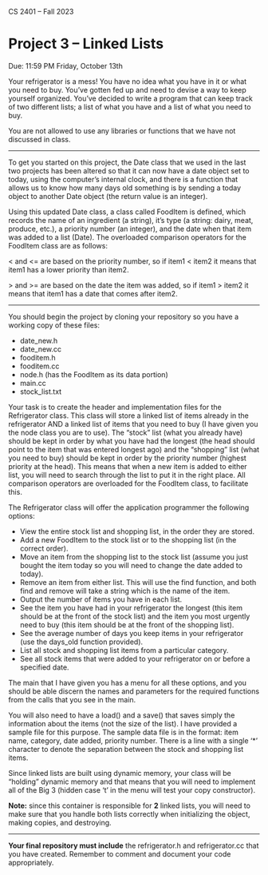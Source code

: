 CS 2401 – Fall 2023  
# Project 3 – Linked Lists  
Due: 11:59 PM Friday, October 13th  

Your refrigerator is a mess! You have no idea what you have in it or what you need to buy. You’ve gotten fed up and need to devise a way to keep yourself organized. You’ve decided to write a program that can keep track of two different lists; a list of what you have and a list of what you need to buy.  

You are not allowed to use any libraries or functions that we have not discussed in class.  

***

To get you started on this project, the Date class that we used in the last two projects has been altered so that it can now have a date object set to today, using the computer’s internal clock, and there is a function that allows us to know how many days old something is by sending a today object to another Date object (the return value is an integer).  

Using this updated Date class, a class called FoodItem is defined, which records the name of an ingredient (a string), it’s type (a string: dairy, meat, produce, etc.), a priority number (an integer), and the date when that item was added to a list (Date). The overloaded comparison operators for the FoodItem class are as follows: 

< and <= are based on the priority number, so if item1 < item2 it means that item1 has a lower priority than item2.  

\> and >= are based on the date the item was added, so if item1 > item2 it means that item1 has a date that comes after item2.  

***

You should begin the project by cloning your repository so you have a working copy of these files: 

* date_new.h 
* date_new.cc 
* fooditem.h 
* fooditem.cc 
* node.h (has the FoodItem as its data portion) 
* main.cc 
* stock_list.txt 

Your task is to create the header and implementation files for the Refrigerator class. This class will store a linked list of items already in the refrigerator AND a linked list of items that you need to buy (I have given you the node class you are to use). The “stock” list (what you already have) should be kept in order by what you have had the longest (the head should point to the item that was entered longest ago) and the “shopping” list (what you need to buy) should be kept in order by the priority number (highest priority at the head). This means that when a new item is added to either list, you will need to search through the list to put it in the right place. All comparison operators are overloaded for the FoodItem class, to facilitate this.  

The Refrigerator class will offer the application programmer the following options: 

* View the entire stock list and shopping list, in the order they are stored.  
* Add a new FoodItem to the stock list or to the shopping list (in the correct order).  
* Move an item from the shopping list to the stock list (assume you just bought the item today so you will need to change the date added to today).  
* Remove an item from either list. This will use the find function, and both find and remove will take a string which is the name of the item.  
* Output the number of items you have in each list.  
* See the item you have had in your refrigerator the longest (this item should be at the front of the stock list) and the item you most urgently need to buy (this item should be at the front of the shopping list).  
* See the average number of days you keep items in your refrigerator (use the days_old function provided).  
* List all stock and shopping list items from a particular category.  
* See all stock items that were added to your refrigerator on or before a specified date.  

The main that I have given you has a menu for all these options, and you should be able discern the names and parameters for the required functions from the calls that you see in the main.  

You will also need to have a load() and a save() that saves simply the information about the items (not the size of the list). I have provided a sample file for this purpose. The sample data file is in the format: item name, category, date added, priority number. There is a line with a single ‘*’ character to denote the separation between the stock and shopping list items.  

Since linked lists are built using dynamic memory, your class will be “holding” dynamic memory and that means that you will need to implement all of the Big 3 (hidden case ‘t’ in the menu will test your copy constructor).  

**Note:** since this container is responsible for **2** linked lists, you will need to make sure that you handle both lists correctly when initializing the object, making copies, and destroying.

***  

**Your final repository must include** the refrigerator.h and refrigerator.cc that you have created. Remember to comment and document your code appropriately.
